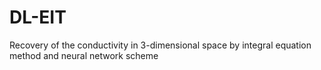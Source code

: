 # DL-EIT
Recovery of the conductivity in 3-dimensional space by integral equation method and neural network scheme
